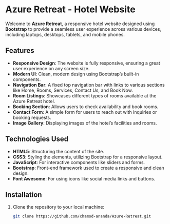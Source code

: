 # Azure Retreat - Hotel Website

Welcome to **Azure Retreat**, a responsive hotel website designed using **Bootstrap** to provide a seamless user experience across various devices, including laptops, desktops, tablets, and mobile phones.

## Features

- **Responsive Design**: The website is fully responsive, ensuring a great user experience on any screen size.
- **Modern UI**: Clean, modern design using Bootstrap’s built-in components.
- **Navigation Bar**: A fixed top navigation bar with links to various sections like Home, Rooms, Services, Contact Us, and Book Now.
- **Room Listings**: Showcases different types of rooms available at the Azure Retreat hotel.
- **Booking Section**: Allows users to check availability and book rooms.
- **Contact Form**: A simple form for users to reach out with inquiries or booking requests.
- **Image Gallery**: Displaying images of the hotel’s facilities and rooms.

## Technologies Used

- **HTML5**: Structuring the content of the site.
- **CSS3**: Styling the elements, utilizing Bootstrap for a responsive layout.
- **JavaScript**: For interactive components like sliders and forms.
- **Bootstrap**: Front-end framework used to create a responsive and clean design.
- **Font Awesome**: For using icons like social media links and buttons.

## Installation

1. Clone the repository to your local machine:
   ```bash
   git clone https://github.com/chamod-ananda/Azure-Retreat.git
   ```
